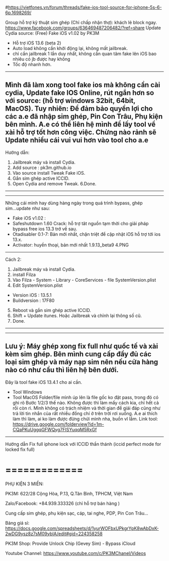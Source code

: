 #https://vietfones.vn/forum/threads/fake-ios-tool-source-for-iphone-5s-6-6p.1698269/

Group hỗ trợ kỹ thuật sim ghép (Chỉ chấp nhận thợ): khách lẻ block ngay.
https://www.facebook.com/groups/636469487206482/?ref=share
Update Cydia source: (Free) Fake iOS v1.02 by PK3M
- Hỗ trợ iOS 13.6 (beta 2)
- Auto load không cần khởi động lại, không mất jailbreak.
- chỉ cần jailbreak 1 lần duy nhất, không cần quan tâm fake lên iOS bao nhiêu có jb được hay không
- Tốc độ nhanh hơn.
-----
Mình đã làm xong tool fake ios mà không cần cài cydia, Update fake IOS Online, rút ngắn hơn so với source: (hỗ trợ windows 32bit, 64bit, MacOS).
Tuy nhiên: Để đảm bảo quyền lợi cho các a.e đã nhập sim ghép, Pin Con Trâu, Phụ kiện bên mình. A.e có thể liên hệ mình để lấy tool về xài hỗ trợ tốt hơn công việc.
Chừng nào rảnh sẽ Update nhiều cái vui vui hơn vào tool cho a.e
-----
Hướng dẫn:
1. Jailbreak máy và install Cydia.
2. Add source : pk3m.github.io
3. Vào source install Tweak Fake iOS.
4. Gắn sim ghép active ICCID.
5. Open Cydia and remove Tweak.
6.Done.
---
---
Những cái mình hay dùng hàng ngày trong quá trình bypass, ghép sim...update như sau:
- Fake iOS v1.02 :
- Safeshutdown 1.60 Crack: hỗ trợ tât nguồn tạm thời cho giải pháp bypass free ios 13.3 trở về sau.
- Otadisabler 0.1-7: Bản mới nhất, chặn triệt để cập nhật iOS hỗ trợ tới ios 13.x.
- Activator: huyền thoại, bản mới nhất 1.9.13_beta9
4.PNG
---

Cách 2:
1. Jailbreak máy và install Cydia.
2. install Filza
3. Vào Filza - System - Library - CoreServices - file SystemVersion.plist
4. Edit SystemVersion.plist
- Version iOS : 13.5.1
- Buildversion : 17F80
5. Reboot và gắn sim ghép active ICCID.
6. Shift + Update itunes. Hoặc Jailbreak và chỉnh lại thông số cũ.
7. Done.
---
---
Lưu ý: Máy ghép xong fix full như quốc tế và xài kèm sim ghép.
Bên mình cung cấp đầy đủ các loại sim ghép và máy nạp sim nên nếu cửa hàng nào có như cầu thì liên hệ bên dưới.
---
Đây là tool fake iOS 13.4.1 cho ai cần.
- Tool Windows
- Tool MacOS
Folder/file mình úp lên là file gốc ko đặt pass, trong đó có ghi rõ Bước 1/2/3 thế nào.
Không được thì làm mấy cách kia, chỉ hết cả rồi còn rì.
Mình không có trách nhiệm và thời gian để giải đáp cũng như trả lời tin nhắn của rất nhiều đồng chí ở trên trời rơi xuống.
A.e ai thích làm thì làm, ai ko làm được đừng chửi mình nha, buồn vl lắm.
Link tool: https://drive.google.com/folderview?id=1m-CQaPKuUggqGFWQyg7FISYuqqM5RxGf
---

Hướng dẫn Fix full iphone lock với ICCID thần thánh (iccid perfect mode for locked fix full)














# =============

PHỤ KIỆN 3 MIỀN: 

PK3M: 622/28 Cộng Hòa, P.13, Q.Tân Bình, TPHCM, Việt Nam

Zalo/Facebook: +84.939.333326 (chỉ hỗ trợ bán hàng )

Cung cấp sim ghép, phụ kiện sạc, cáp, tai nghe, PDP, Pin Con Trâu...

Bảng giá sỉ: https://docs.google.com/spreadsheets/d/1yurWOFbxUPkgrYpK8wAbDxK-2wDG9ysz8z7sM09ybIA/edit#gid=224358258

PK3M Shop: Provide Unlock Chip (Gevey Sim) - Bypass iCloud 

Youtube Channel: https://www.youtube.com/c/PK3MChanel/Videos

